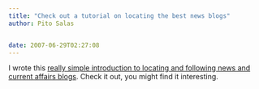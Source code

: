 ```yaml
---
title: "Check out a tutorial on locating the best news blogs"
author: Pito Salas


date: 2007-06-29T02:27:08
---
```




I wrote this [really simple introduction to locating and following news and
current affairs blogs](<http://www.squidoo.com/bestnewsblogs/>). Check it out,
you might find it interesting.


